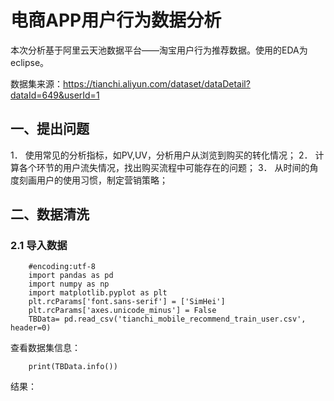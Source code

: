 电商APP用户行为数据分析
========
本次分析基于阿里云天池数据平台——淘宝用户行为推荐数据。使用的EDA为eclipse。

数据集来源：https://tianchi.aliyun.com/dataset/dataDetail?dataId=649&userId=1


## 一、提出问题

1．	使用常见的分析指标，如PV,UV，分析用户从浏览到购买的转化情况；
2．	计算各个环节的用户流失情况，找出购买流程中可能存在的问题；
3．	从时间的角度刻画用户的使用习惯，制定营销策略；


## 二、数据清洗

### 2.1 导入数据
        #encoding:utf-8
        import pandas as pd
        import numpy as np
        import matplotlib.pyplot as plt
        plt.rcParams['font.sans-serif'] = ['SimHei']
        plt.rcParams['axes.unicode_minus'] = False
        TBData= pd.read_csv('tianchi_mobile_recommend_train_user.csv', header=0)
        
 查看数据集信息：
 
        print(TBData.info())

结果：
        

